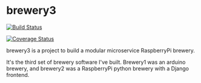 # brewery3

[![Build Status](https://travis-ci.org/mkuchenbecker/brewery3.svg?branch=master)](https://travis-ci.org/mkuchenbecker/brewery3)

[![Coverage Status](https://coveralls.io/repos/github/mkuchenbecker/brewery3/badge.svg?branch=master)](https://coveralls.io/github/mkuchenbecker/brewery3?branch=master)

brewery3 is a project to build a modular microservice RaspberryPi brewery.

It's the third set of brewery software I've built. Brewery1 was an arduino brewery,
and brewery2 was a RaspberryPi python brewery with a Django frontend.
